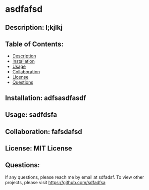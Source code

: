 # asdfafsd

  ## Description: l;kjlkj

  ## Table of Contents:
  * [Description](#description)
  * [Installation](#installation)
  * [Usage](#usage)
  * [Collaboration](#collaboration)
  * [License](#license)
  * [Questions](#questions)

  ## Installation: adfsasdfasdf

  ## Usage: sadfdsfa

  ## Collaboration: fafsdafsd

  ## License: MIT License

  ## Questions:
  If any questions, please reach me by email at sdfadsf.
  To view other projects, please visit https://github.com/sdfadfsa

